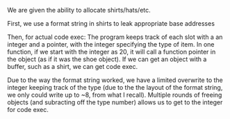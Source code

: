 We are given the ability to allocate shirts/hats/etc.

First, we use a format string in shirts to leak appropriate base addresses

Then, for actual code exec:
The program keeps track of each slot with a an integer and a pointer, with the integer 
specifying the type of item. In one function, if we start with the integer as 20, it will
call a function pointer in the object (as if it was the shoe object). If we can get an
object with a buffer, such as a shirt, we can get code exec.

Due to the way the format string worked, we have a limited overwrite to the integer keeping
track of the type (due to the the layout of the format string, we only could write up to ~8,
from what I recall). Multiple rounds of freeing objects (and subracting off the type number)
allows us to get to the integer for code exec.
